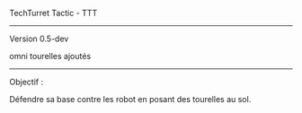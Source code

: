TechTurret Tactic - TTT

---------------

Version 0.5-dev

omni tourelles ajoutés


----------------


Objectif : 

Défendre sa base contre les robot en posant des tourelles au sol.
